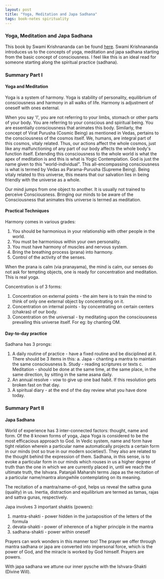 ```yaml
---
layout: post
title: "Yoga, Meditation and Japa Sadhana"
tags: book-notes spirituality
---
```


### Yoga, Meditation and Japa Sadhana
This book by Swami Krishnananda can be found [here](https://www.swami-krishnananda.org/ymj/Yoga_Meditation_and_Japa_Sadhana.pdf).
Swami Krishnananda introduces us to the concepts of yoga, meditation and japa
sadhana starting from the basic concept of consciousness. I feel like this is an
ideal read for someone starting along the spiritual practice (sadhana).

### Summary Part I
#### Yoga and Meditation
Yoga is a system of harmony. Yoga is stability of personality, equilibrium of
consciousness and harmony in all walks of life. Harmony is adjustment of oneself
with ones external.

When you say 'I', you are not referring to your limbs, stomach or other parts of
your body. You are referring to your conscious and spiritual being. You are
essentially consciousness that animates this body. Similarly, the concept of
Virat Purusha (Cosmic Being) as mentioned in Vedas, pertains to the consciousness
of the cosmos itself. We, humans, are integral part of this cosmos, vitaly
related. Thus, our actions affect the whole cosmos, just like any malfunctioning
of any part of our body affects the whole body's function itself. Extending this
consciousness to the whole world is what the apex of meditation is and this is
what is Yogic Contemplation. God is just the name given to this "world-individual".
This all-encompassing consciousness is what is termed by Vedas as Parama-Purusha
(Supreme Being). Being vitaly related to this universe, this means that our
salvation lies in being friendly with the universe as a whole.

Our mind jumps from one object to another. It is usually not trained to perceive
Consciousness. Bringing our minds to be aware of the Consciousness that animates
this universe is termed as meditation.

#### Practical Techniques
Harmony comes in various grades:
1. You should be harmonious in your relationship with other people in the world.
2. You must be harmonious within your own personality.
3. You must have harmony of muscles and nervous system.
4. Bring the breathing process (prana) into harmony.
5. Control of the activity of the senses.

When the prana is calm (via pranayama), the mind is calm, our senses do not ask
for tempting objects, one is ready for concentration and meditation. This is real
yoga.

Concentration is of 3 forms:
1. Concentration on external points - the aim here is to train the mind to think
of only one external object by concentrating on it.
2. Concentration on internal points - by concentrating on certain centers (chakras)
of our body.
3. Concentration on the universal - by meditating upon the consciousness prevailing
this universe itself. For eg: by chanting OM.

#### Day-to-day practice
Sadhana has 3 prongs:
1. A daily routine of practice - have a fixed routine and be disciplined at it.
There should be 3 items in this:
  a. Japa - chanting a mantra to maintain the same consciousness
  b. Study - reading scriptures or texts
  c. Meditation - should be done at the same time, at the same place, in the same
   direction, by sitting in the same asana daily.
2. An annual resolve - vow to give up one bad habit. If this resolution gets broken
fast on that day.
3. A spiritual diary - at the end of the day review what you have done today.

### Summary Part II
#### Japa Sadhana
World of experience has 3 inter-connected factors: thought, name and form. Of the
8 known forms of yoga, Japa Yoga is considered to be the most efficacious approach
to God. In Vedic system, name and form have tight relation wherein a particular
name automatically projects a certain form in our minds (not so true in our modern
societies!). They also are related to the thought behind the expression of them.
Sadhana, in this sense, is to evoke a particular form in our minds which rouses
in us a higher degree of truth than the one in which we are currently placed in,
until we reach the ultimate truth, the Ishvara. Patanjali Maharshi terms Japa as
the recitation of a particular name/mantra alongwhile contemplating on its
meaning.

The recitation of a mantra/name-of-god, helps us reveal the sattva guna (quality)
in us. Inertia, distraction and equilibrium are termed as tamas, rajas and sattva
gunas, respectively.

Japa involves 3 important shaktis (powers):
1. mantra-shakti - power hidden in the juxtaposition of the letters of the formula
2. devata-shakti - power of inherence of a higher principle in the mantra
3. sadhana-shakti - power within oneself

Prayers can work wonders in this manner too! The prayer we offer through mantra
sadhana or japa are converted into impersonal force, which is the power of God,
and the miracle is worked by God himself. Prayers are powers.

With japa sadhana we attune our inner pysche with the Ishvara-Shakti (Divine Will).
